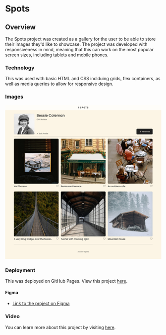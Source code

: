 # Spots

## Overview

The Spots project was created as a gallery for the user to be able to store their images they'd like to showcase. The project was developed with responsiveness in mind, meaning that this can work on the most popular screen sizes, including tablets and mobile phones.

### Technology

This was used with basic HTML and CSS inclduing grids, flex containers, as well as media queries to allow for responsive design.

### Images

![Spots Project](./images/spots_image.jpg)

### Deployment

This was deployed on GitHub Pages. View this project [here](https://danacorona.github.io/se_project_spots/).

#### Figma

- [Link to the project on Figma](https://www.figma.com/file/BBNm2bC3lj8QQMHlnqRsga/Sprint-3-Project-%E2%80%94-Spots?type=design&node-id=2%3A60&mode=design&t=afgNFybdorZO6cQo-1)

### Video

You can learn more about this project by visiting [here](https://drive.google.com/file/d/1WmjDrIbqm-YNpAi_09PE94G8czBFh7My/view?usp=sharing).
